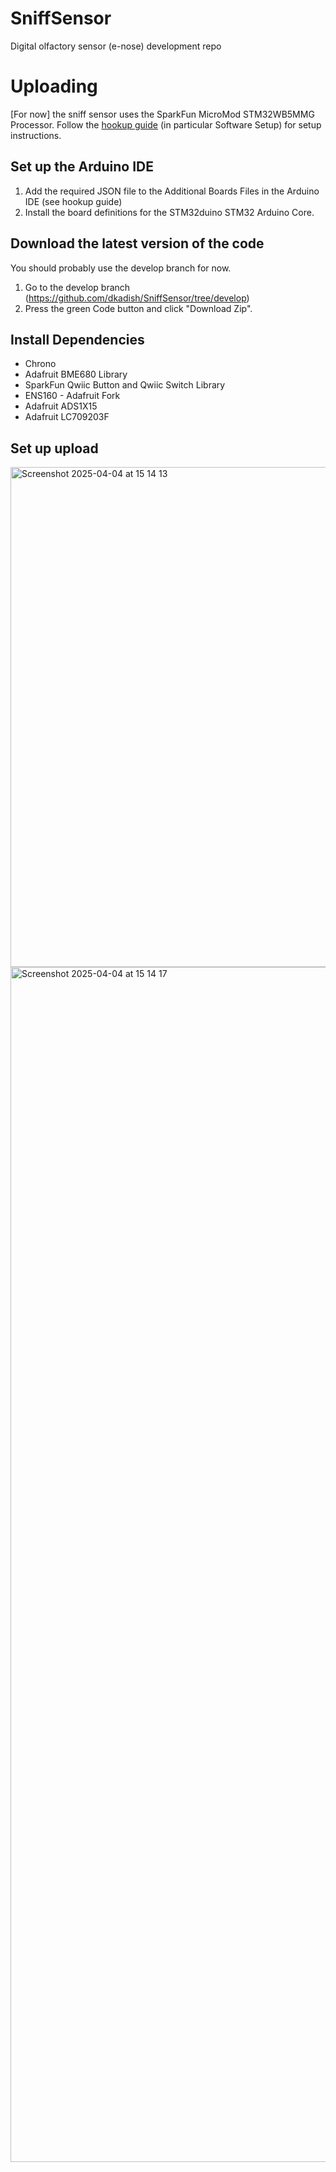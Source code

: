 # SniffSensor
Digital olfactory sensor (e-nose) development repo

# Uploading
[For now] the sniff sensor uses the SparkFun MicroMod STM32WB5MMG Processor. Follow the [hookup guide](https://learn.sparkfun.com/tutorials/micromod-stm32wb5mmg-hookup-guide) (in particular Software Setup) for setup instructions.

## Set up the Arduino IDE
1. Add the required JSON file to the Additional Boards Files in the Arduino IDE (see hookup guide)
1. Install the board definitions for the STM32duino STM32 Arduino Core.

## Download the latest version of the code
You should probably use the develop branch for now.
1. Go to the develop branch (https://github.com/dkadish/SniffSensor/tree/develop)
1. Press the green Code button and click "Download Zip".

## Install Dependencies
* Chrono
* Adafruit BME680 Library
* SparkFun Qwiic Button and Qwiic Switch Library
* ENS160 - Adafruit Fork
* Adafruit ADS1X15
* Adafruit LC709203F

## Set up upload

<img width="800" alt="Screenshot 2025-04-04 at 15 14 13" src="https://github.com/user-attachments/assets/8f4201ab-33fa-4165-ba6f-e3109393d1d6" />
<img width="1912" alt="Screenshot 2025-04-04 at 15 14 17" src="https://github.com/user-attachments/assets/98a12efe-5ecd-47fa-895a-5dda4b2bcb6d" />
